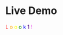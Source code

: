 <div class="h-full flex flex-col">

# Live Demo
  <div class="flex flex-1 flex-col mb-14">
    <div class="flex flex-1 items-center justify-center text-[10rem]">
      <span style="color: red;">L</span>
      <span style="color: orange;">o</span>
      <span style="color: yellow;">o</span>
      <span style="color: green;">o</span>
      <span style="color: blue;">k</span>
      <span style="color: indigo;">1</span>
      <span style="color: violet;">!</span>
    </div>
  </div>
</div>

<Footer />

<Hyperspace />
